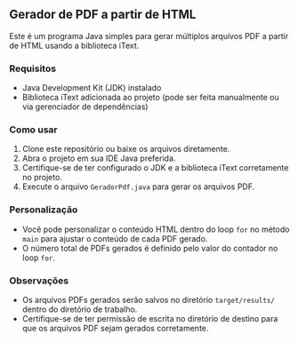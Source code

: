 ## Gerador de PDF a partir de HTML

Este é um programa Java simples para gerar múltiplos arquivos PDF a partir de HTML usando a biblioteca iText.

### Requisitos

- Java Development Kit (JDK) instalado
- Biblioteca iText adicionada ao projeto (pode ser feita manualmente ou via gerenciador de dependências)

### Como usar

1. Clone este repositório ou baixe os arquivos diretamente.
2. Abra o projeto em sua IDE Java preferida.
3. Certifique-se de ter configurado o JDK e a biblioteca iText corretamente no projeto.
4. Execute o arquivo `GeradorPdf.java` para gerar os arquivos PDF.

### Personalização

- Você pode personalizar o conteúdo HTML dentro do loop `for` no método `main` para ajustar o conteúdo de cada PDF gerado.
- O número total de PDFs gerados é definido pelo valor do contador no loop `for`.

### Observações

- Os arquivos PDFs gerados serão salvos no diretório `target/results/` dentro do diretório de trabalho.
- Certifique-se de ter permissão de escrita no diretório de destino para que os arquivos PDF sejam gerados corretamente.
